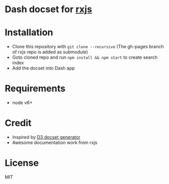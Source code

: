 Dash docset for [rxjs](https://github.com/ReactiveX/rxjs)
===

# Installation
- Clone this repository with `git clone --recursive` (The gh-pages branch of rxjs repo is added as submodule)
- Goto cloned repo and run `npm install && npm start` to create search index
- Add the docset into Dash app

# Requirements
- node v6+

# Credit
- Inspired by [D3 docset generator](https://github.com/exlee/d3-dash-gen)
- Awesome documentation work from rxjs

# License
MIT
